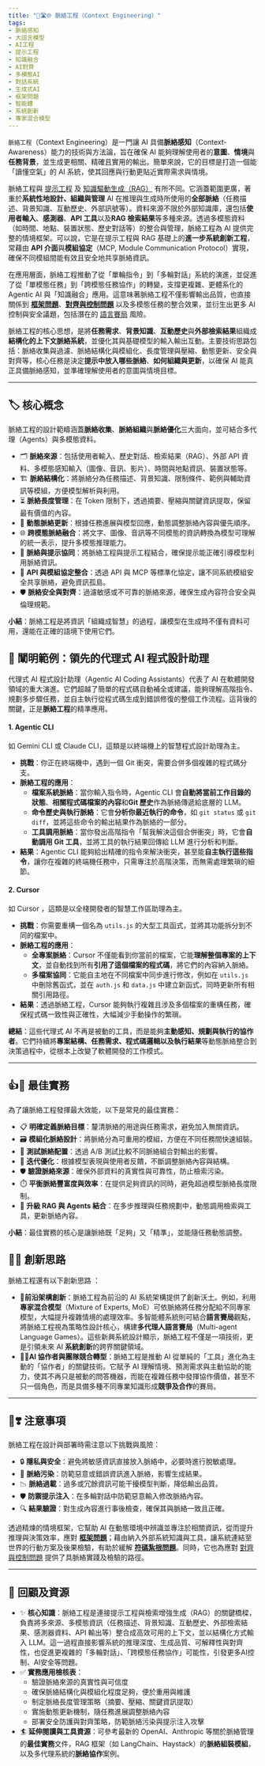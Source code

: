 ```yaml
---
title: "🌉🛣🌐 脈絡工程（Context Engineering）"  
tags:
- 脈絡感知
- 大語言模型
- AI工程
- 提示工程
- 知識融合
- AI對齊
- 多模態AI
- 對話系統
- 生成式AI
- 框架問題
- 智能體
- 系統創新
- 專家混合模型
---
```

`脈絡工程`（Context Engineering）是一門讓 AI 具備**脈絡感知**（Context-Awareness）能力的技術與方法論，旨在確保 AI 能夠理解使用者的**意圖**、**情境**與**任務背景**，並生成更相關、精確且實用的輸出。簡單來說，它的目標是打造一個能「讀懂空氣」的 AI 系統，使其回應與行動更貼近實際需求與情境。  

脈絡工程與 [提示工程](10-04-prompt_engineering.zh-hant) 及 [知識驅動生成（RAG）](10-06-retrieval_augmented_generation.zh-hant) 有所不同。它涵蓋範圍更廣，著重於**系統性地設計、組織與管理** AI 在推理與生成時所使用的**全部脈絡**（任務描述、背景知識、互動歷史、外部訊號等）。資料來源不限於外部知識庫，還包括**使用者輸入**、**感測器**、**API 工具**以及**RAG 檢索結果**等多種來源。透過多模態資料（如時間、地點、裝置狀態、歷史對話等）的整合與管理，脈絡工程為 AI 提供完整的情境框架。可以說，它是在提示工程與 RAG 基礎上的**進一步系統創新工程**，常藉由 **API 介面**與**模組協定**（MCP, Module Communication Protocol）實現，確保不同模組間能有效且安全地共享脈絡資訊。  

在應用層面，脈絡工程推動了從「單輪指令」到「多輪對話」系統的演進，並促進了從「單模態任務」到「跨模態任務協作」的轉變，支撐更複雜、更體系化的 Agentic AI 與「知識融合」應用。這意味著脈絡工程不僅影響輸出品質，也直接關係到 **[框架問題](01-04-Frame_Problem.zh-hant)**、**[對齊與控制問題](01-06-AI_Alignment_Control_Problem.zh-hant)** 以及多模態任務的整合效果，並衍生出更多 AI 控制與安全議題，包括潛在的 [語言賽局](01-07-Language_Games.zh-hant) 風險。  

脈絡工程的核心思想，是將**任務需求**、**背景知識**、**互動歷史**與**外部檢索結果**組織成**結構化的上下文脈絡系統**，並優化其與基礎模型的輸入輸出互動。主要技術思路包括：脈絡收集與過濾、脈絡結構化與模組化、長度管理與壓縮、動態更新、安全與對齊等，核心任務是決定**提示中放入哪些脈絡**、**如何組織與更新**，以確保 AI 能真正具備脈絡感知，並準確理解使用者的意圖與情境目標。  

***

## 🏷️ 核心概念  

脈絡工程的設計範疇涵蓋**脈絡收集**、**脈絡組織**與**脈絡優化**三大面向，並可結合多代理（Agents）與多模態資料。  

- 🗂️ **脈絡來源**：包括使用者輸入、歷史對話、檢索結果（RAG）、外部 API 資料、多模態感知輸入（圖像、音訊、影片）、時間與地點資訊、裝置狀態等。  
- 🏗️ **脈絡結構化**：將脈絡分為任務描述、背景知識、限制條件、範例與輔助資訊等模組，方便模型解析與利用。  
- ⏳ **脈絡長度管理**：在 Token 限制下，透過摘要、壓縮與關鍵資訊提取，保留最有價值的內容。  
- 🔄 **動態脈絡更新**：根據任務進展與模型回應，動態調整脈絡內容與優先順序。  
- 🌐 **跨模態脈絡融合**：將文字、圖像、音訊等不同模態的資訊轉換為模型可理解的統一表示，提升多模態推理能力。  
- 🧩 **脈絡與提示協同**：將脈絡工程與提示工程結合，確保提示能正確引導模型利用脈絡資訊。  
- 🔌 **API 與模組協定整合**：透過 API 與 MCP 等標準化協定，讓不同系統模組安全共享脈絡，避免資訊孤島。  
- 🛡️ **脈絡安全與對齊**：過濾敏感或不可靠的脈絡來源，確保生成內容符合安全與倫理規範。  

**小結**：脈絡工程是將資訊「組織成智慧」的過程，讓模型在生成時不僅有資料可用，還能在正確的語境下使用它們。  

## 🛅 闡明範例：領先的代理式 AI 程式設計助理  

代理式 AI 程式設計助理（Agentic AI Coding Assistants）代表了 AI 在軟體開發領域的重大演進。它們超越了簡單的程式碼自動補全或建議，能夠理解高階指令、規劃多步驟任務，並自主執行從程式碼生成到錯誤修復的整個工作流程。這背後的關鍵，正是**脈絡工程**的精準應用。  

#### 1. Agentic CLI

如 Gemini CLI 或 Claude CLI，這類是以終端機上的智慧程式設計助理為主。

- **挑戰**：你正在終端機中，遇到一個 Git 衝突，需要合併多個複雜的程式碼分支。  
- **脈絡工程的應用**：  
    - **檔案系統脈絡**：當你輸入指令時，Agentic CLI 會**自動將當前工作目錄的狀態**、**相關程式碼檔案的內容**和**Git 歷史**作為脈絡傳遞給底層的 LLM。  
    - **命令歷史與執行脈絡**：它會**分析你最近執行的命令**，如 `git status` 或 `git diff`，並將這些命令的輸出結果作為脈絡的一部分。  
    - **工具調用脈絡**：當你發出高階指令「幫我解決這個合併衝突」時，它會**自動調用 Git 工具**，並將工具的執行結果回傳給 LLM 進行分析和判斷。  
- **結果**：Agentic CLI 能夠給出精確的指令來解決衝突，甚至能**自主執行這些指令**，讓你在複雜的終端機任務中，只需專注於高階決策，而無需處理繁瑣的細節。  

#### 2. Cursor

如 Cursor ，這類是以全棧開發者的智慧工作區助理為主。

- **挑戰**：你需要重構一個名為 `utils.js` 的大型工具函式，並將其功能拆分到不同的檔案中。  
- **脈絡工程的應用**：  
    - **全專案脈絡**：Cursor 不僅能看到你當前的檔案，它能**理解整個專案的上下文**，並自動找到所有**引用了這個檔案的程式碼**，將它們的內容納入脈絡。  
    - **多檔案協同**：它能自主地在不同檔案中同步進行修改，例如在 `utils.js` 中刪除舊函式，並在 `auth.js` 和 `data.js` 中建立新函式，同時更新所有相關引用路徑。  
- **結果**：透過脈絡工程，Cursor 能夠執行複雜且涉及多個檔案的重構任務，確保程式碼一致性與正確性，大幅減少手動操作的繁瑣。  

**總結**：這些代理式 AI 不再是被動的工具，而是能夠**主動感知、規劃與執行的協作者**。它們持續將**專案結構、任務需求、程式碼邏輯以及執行結果**等動態脈絡整合到決策過程中，從根本上改變了軟體開發的工作模式。  

***

## 👍💖 最佳實務  

為了讓脈絡工程發揮最大效能，以下是常見的最佳實務：  

- 📋 **明確定義脈絡目標**：釐清脈絡的用途與任務需求，避免加入無關資訊。  
- 🗃️ **模組化脈絡設計**：將脈絡分為可重用的模組，方便在不同任務間快速組裝。  
- 🧪 **測試脈絡配置**：透過 A/B 測試比較不同脈絡組合對輸出的影響。  
- 🔄 **迭代優化**：根據模型表現與使用者反饋，不斷調整脈絡內容與結構。  
- 🛡️ **驗證脈絡來源**：確保外部資料的真實性與可靠性，防止檢索污染。  
- ⏱️ **平衡脈絡豐富度與效率**：在提供足夠資訊的同時，避免超過模型脈絡長度限制。  
- 🤝 **升級 RAG 與 Agents 結合**：在多步推理與任務規劃中，動態調用檢索與工具，更新脈絡內容。  

**小結**：最佳實務的核心是讓脈絡既「足夠」又「精準」，並能隨任務動態調整。  

## 🪬💞 創新思路  

脈絡工程還有以下創新思路 ：

* 🚀**前沿架構創新**：脈絡工程為前沿的 AI 系統架構提供了創新沃土。例如，利用**專家混合模型**（Mixture of Experts, MoE）可依脈絡將任務分配給不同專家模型，大幅提升複雜情境的處理效率。多智能體系統則可結合**語言賽局**觀點，將脈絡工程視為策略性設計核心，構建**多代理人語言賽局**（Multi-agent Language Games）。這些新興系統設計顯示，脈絡工程不僅是一項技術，更是引領未來 AI **系統創新**的跨界關鍵領域。  
* 👨‍🚀**AI 協作者與團隊競合轉型**：脈絡工程是推動 AI 從單純的「工具」進化為主動的「協作者」的關鍵技術。它賦予 AI 理解情境、預測需求與主動協助的能力，使其不再只是被動的問答機器，而能在複雜任務中發揮協作價值，甚至不只一個角色，而是具備多種不同專業知識形成**競爭及合作**的賽局。

***

## 🤞❣️ 注意事項  

脈絡工程在設計與部署時需注意以下挑戰與風險：  

- 🔒 **隱私與安全**：避免將敏感資訊直接放入脈絡中，必要時進行脫敏處理。  
- 🚫 **脈絡污染**：防範惡意或錯誤資訊進入脈絡，影響生成結果。  
- 📉 **脈絡過載**：過多或冗餘資訊可能干擾模型判斷，降低輸出品質。  
- 🛡️ **防禦提示注入**：在多輪對話中防範惡意輸入修改脈絡內容。  
- 🔍 **結果驗證**：對生成內容進行事後檢查，確保其與脈絡一致且正確。  

透過精煉的情境框架，它幫助 AI 在動態環境中辨識並專注於相關資訊，從而提升推理與決策效率，應對 **[框架問題](01-04-Frame_Problem.zh-hant)**；藉由納入外部系統知識與工具，讓系統連結至世界的行動方案及後果檢驗，有助於緩解 **[符碼紮根問題](01-03-Symbol_Grounding_Problem.zh-hant)**。同時，它也為應對 [對齊與控制問題](01-06-AI_Alignment_Control_Problem.zh-hant) 提供了具脈絡實踐及檢驗的路徑。  

***

## 🌉 回顧及資源  

- ✨ **核心知識**：脈絡工程是連接提示工程與檢索增強生成（RAG）的關鍵橋樑，負責將多來源、多模態資訊（任務描述、背景知識、互動歷史、外部檢索結果、感測器資料、API 輸出等）整合成高效可用的上下文，並以結構化方式輸入 LLM。這一過程直接影響系統的推理深度、生成品質、可解釋性與對齊性，也促進更複雜的「多輪對話」、「跨模態任務協作」可能性，引發更多AI控制、AI安全等問題。
- ✅ **實務應用檢核表**：
	- 驗證脈絡來源的真實性與可信度
	- 確保脈絡結構化與模組化程度足夠，便於重用與維護
	- 制定脈絡長度管理策略（摘要、壓縮、關鍵資訊提取）
	- 實施動態更新機制，隨任務進展調整脈絡內容
	- 部署安全防護與對齊策略，防範脈絡污染與提示注入攻擊
- 🏄 **延伸閱讀與工具資源**：可參考最新的 OpenAI、Anthropic 等關於脈絡管理的**最佳實務**文件，RAG 框架（如 LangChain、Haystack）的**脈絡組裝模組**，以及多代理系統的**脈絡協作**案例。  
